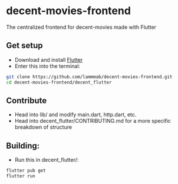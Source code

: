 # decent-movies-frontend
The centralized frontend for decent-movies made with Flutter

## Get setup
* Download and install [Flutter](https://docs.flutter.dev/get-started/install)
* Enter this into the terminal:
```bash
git clone https://github.com/lammmab/decent-movies-frontend.git
cd decent-movies-frontend/decent_flutter
```

## Contribute
* Head into lib/ and modify main.dart, http.dart, etc.
* Head into decent_flutter/CONTRIBUTING.md for a more specific breakdown of structure

## Building:
* Run this in decent_flutter/:

```bash
flutter pub get
flutter run
```
